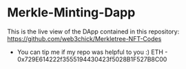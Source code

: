 # Merkle-Minting-Dapp

This is the live view of the DApp contained in this repository: https://github.com/web3chick/Merkletree-NFT-Codes


- You can tip me if my repo was helpful to you :) ETH - 0x729E614222f3555194430423f5028B1F527B8C00
